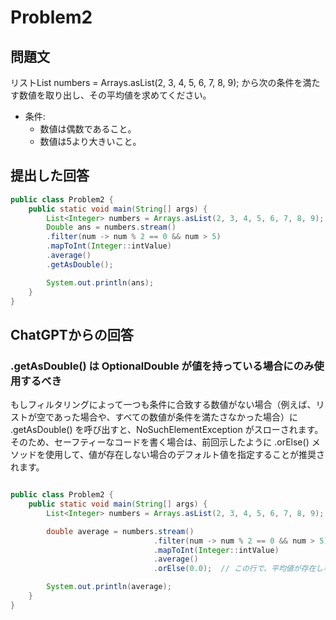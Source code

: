 # Problem2

## 問題文
リストList<Integer> numbers = Arrays.asList(2, 3, 4, 5, 6, 7, 8, 9); から次の条件を満たす数値を取り出し、その平均値を求めてください。
- 条件:
    - 数値は偶数であること。
    - 数値は5より大きいこと。

## 提出した回答
```java
public class Problem2 {
    public static void main(String[] args) {
        List<Integer> numbers = Arrays.asList(2, 3, 4, 5, 6, 7, 8, 9);
        Double ans = numbers.stream()
        .filter(num -> num % 2 == 0 && num > 5)
        .mapToInt(Integer::intValue)
        .average()
        .getAsDouble();

        System.out.println(ans);
    }
}
```

## ChatGPTからの回答
### .getAsDouble() は OptionalDouble が値を持っている場合にのみ使用するべき
もしフィルタリングによって一つも条件に合致する数値がない場合（例えば、リストが空であった場合や、すべての数値が条件を満たさなかった場合）に .getAsDouble() を呼び出すと、NoSuchElementException がスローされます。
そのため、セーフティーなコードを書く場合は、前回示したように .orElse() メソッドを使用して、値が存在しない場合のデフォルト値を指定することが推奨されます。

```java

public class Problem2 {
    public static void main(String[] args) {
        List<Integer> numbers = Arrays.asList(2, 3, 4, 5, 6, 7, 8, 9);

        double average = numbers.stream()
                                .filter(num -> num % 2 == 0 && num > 5)
                                .mapToInt(Integer::intValue)
                                .average()
                                .orElse(0.0);  // この行で、平均値が存在しない場合のデフォルト値を設定しています。

        System.out.println(average);
    }
}
```
